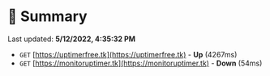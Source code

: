 # 📖 Summary
Last updated: **5/12/2022, 4:35:32 PM**

- `GET` [https://uptimerfree.tk](https://uptimerfree.tk) - **Up** (4267ms)
- `GET` [https://monitoruptimer.tk](https://monitoruptimer.tk) - **Down** (54ms)
